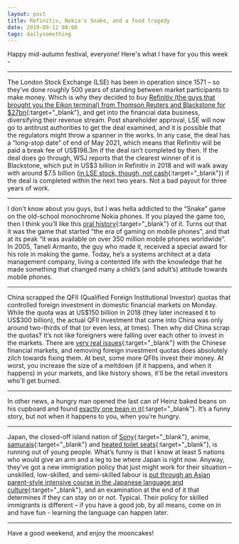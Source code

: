 ```yaml
---
layout: post
title: Refinitiv, Nokia's Snake, and a food tragedy
date: 2019-09-12 08:00 
tags: dailysomething
---
```


Happy mid-autumn festival, everyone! Here's what I have for you this week -

----

The London Stock Exchange (LSE) has been in operation since 1571 – so they’ve done roughly 500 years of standing between market participants to make money. Which is why they decided to buy [Refinitiv (the guys that brought you the Eikon terminal) from Thomson Reuters and Blackstone for \$27bn](https://www.ft.com/content/54c886d8-b420-11e9-8cb2-799a3a8cf37b){:target="_blank"}, and get into the financial data business, diversifying their revenue stream. Post shareholder approval, LSE will now go to antitrust authorities to get the deal examined, and it is possible that the regulators might throw a spanner in the works. In any case, the deal has a “long-stop date” of end of May 2021, which means that Refinitiv will be paid a break fee of US\$198.3m if the deal isn’t completed by then. If the deal does go through, WSJ reports that the clearest winner of it is Blackstone, which put in US\$3 billion in Refinitiv in 2018 and will walk away with around \$7.5 billion ([in LSE stock, though, not cash](https://www.wsj.com/articles/london-stock-exchanges-big-bet-is-profitable-but-risky-11564415872?mod=searchresults&page=1&pos=15){:target="_blank"}) if the deal is completed within the next two years. Not a bad payout for three years of work.  

-----

I don't know about you guys, but I was hella addicted to the “Snake” game on the old-school monochrome Nokia phones. If you played the game too, then I think you’ll like this [oral history](https://melmagazine.com/en-us/story/snake-nokia-6110-oral-history-taneli-armanto){:target="_blank"} of it. Turns out that it was the game that started “the era of gaming on mobile phones”, and that at its peak “it was available on over 350 million mobile phones worldwide”. In 2005, Taneli Armanto, the guy who made it, received a special award for his role in making the game. Today, he’s a systems architect at a data management company, living a contented life with the knowledge that he made something that changed many a child’s (and adult’s) attitude towards mobile phones.  

-------


China scrapped the QFII (Qualified Foreign Institutional Investor) quotas that controlled foreign investment in domestic financial markets on Monday. While the quota was at US\$150 billion in 2018 (they later increased it to US\$300 billion), the actual QFII investment that came into China was only around two-thirds of that (or even less, at times). Then why did China scrap the quotas? It’s not like foreigners were falling over each other to invest in the markets. There are [very real issues](https://www.ft.com/content/0df7461a-d3b3-11e9-8367-807ebd53ab77){:target="_blank"} with the Chinese financial markets, and removing foreign investment quotas does absolutely zilch towards fixing them. At best, some more QFIIs invest their money. At worst, you increase the size of a meltdown (if it happens, and when it happens) in your markets, and like history shows, it'll be the retail investors who'll get burned.  

----


In other news, a hungry man opened the last can of Heinz baked beans on his cupboard and found [exactly one bean in it](https://www.mentalfloss.com/article/599381/man-finds-one-bean-in-can-heinz-beanz){:target="_blank"}. It’s a funny story, but not when it happens to you, when you’re hungry.  

-----

Japan, the closed-off island nation of [Sony](https://i.kym-cdn.com/photos/images/newsfeed/000/170/139/tumblr_lkkgolHBdD1qibg4zo1_1280.png){:target="_blank"}, anime, [samurais](https://en.wikipedia.org/wiki/Samurai){:target="_blank"} and [heated toilet seats](https://www.washingtonpost.com/lifestyle/travel/faux-food-and-heated-toilet-seats-japans-culture-shocks-may-be-big-but-its-charm-is-all-in-the-tiny-details/2019/03/07/65fb40d6-378d-11e9-a400-e481bf264fdc_story.html?noredirect=on){:target="_blank"}, is running out of young people. What’s funny is that I know at least 5 nations who would give an arm and a leg to be where Japan is right now. Anyway, they’ve got a new immigration policy that just might work for their situation – unskilled, low-skilled, and semi-skilled labour is [put through an Asian parent-style intensive course in the Japanese language and culture](https://www.wsj.com/articles/japans-immigration-experimentcan-it-let-people-in-without-stirring-backlash-11568213741){:target="_blank"}, and an examination at the end of it that determines if they can stay on or not. Typical. Their policy for skilled immigrants is different – if you have a good job, by all means, come on in and have fun - learning the language can happen later.  

------

Have a good weekend, and enjoy the mooncakes!

